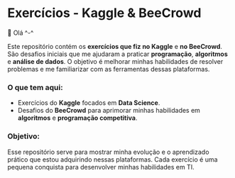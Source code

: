 # Exercícios - Kaggle & BeeCrowd

🤗 Olá ^-^

Este repositório contém os **exercícios que fiz no Kaggle** e **no BeeCrowd**. São desafios iniciais que me ajudaram a praticar **programação**, **algoritmos** e **análise de dados**. O objetivo é melhorar minhas habilidades de resolver problemas e me familiarizar com as ferramentas dessas plataformas.

### O que tem aqui:
- Exercícios do **Kaggle** focados em **Data Science**.
- Desafios do **BeeCrowd** para aprimorar minhas habilidades em **algoritmos** e **programação competitiva**.

### Objetivo:
Esse repositório serve para mostrar minha evolução e o aprendizado prático que estou adquirindo nessas plataformas. Cada exercício é uma pequena conquista para desenvolver minhas habilidades em TI.
